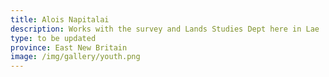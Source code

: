 ```yaml
---
title: Alois Napitalai
description: Works with the survey and Lands Studies Dept here in Lae
type: to be updated
province: East New Britain
image: /img/gallery/youth.png
---
```


